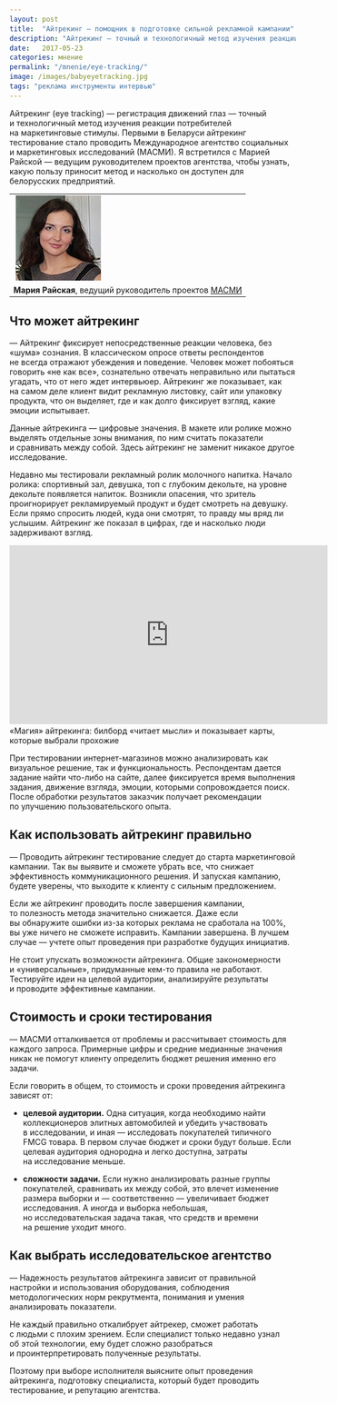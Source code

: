```yaml
---
layout: post
title:  "Айтрекинг — помощник в подготовке сильной рекламной кампании"
description: "Айтрекинг — точный и технологичный метод изучения реакции потребителей. С его помощью вы уберете все, что снижает эффективность коммуникационного решения. "
date:   2017-05-23 
categories: мнение
permalink: "/mnenie/eye-tracking/"
image: /images/babyeyetracking.jpg
tags: "реклама инструменты интервью"
---
```


<p>Айтрекинг (eye tracking)&nbsp;— регистрация движений глаз&nbsp;— точный и&nbsp;технологичный метод изучения реакции потребителей на&nbsp;маркетинговые стимулы. Первыми в&nbsp;Беларуси айтрекинг тестирование стало проводить Международное агентство социальных и&nbsp;маркетинговых исследований (МАСМИ). Я&nbsp;встретился с&nbsp;Марией Райской&nbsp;— ведущим руководителем проектов агентства, чтобы узнать, какую пользу приносит метод и&nbsp;насколько он&nbsp;доступен для белорусских предприятий.</p> <!--more-->


<p><table>
<tbody>
<tr>
<td> <img src="/images/MariaRaiskaya.jpg" alt="Мария Райская" /></td></tr>
<tr>
<td ><strong>Мария Райская</strong>, ведущий руководитель проектов <a href="https://goo.gl/t7o309">МАСМИ</a></td>
</tr>
</tbody>
</table></p>



<h2>Что может айтрекинг</h2>
<p>—&nbsp;Айтрекинг фиксирует непосредственные реакции человека, без «шума» сознания. В&nbsp;классическом опросе ответы респондентов не&nbsp;всегда отражают убеждения и&nbsp;поведение. Человек может побояться говорить «не&nbsp;как все», сознательно отвечать неправильно или пытаться угадать, что от&nbsp;него ждет интервьюер. Айтрекинг&nbsp;же показывает, как на&nbsp;самом деле клиент видит рекламную листовку, сайт или упаковку продукта, что он&nbsp;выделяет, где и&nbsp;как долго фиксирует взгляд, какие эмоции испытывает. </p>
<p>Данные айтрекинга&nbsp;— цифровые значения. В&nbsp;макете или ролике можно выделять отдельные зоны внимания, по&nbsp;ним считать показатели и&nbsp;сравнивать между собой. Здесь айтрекинг не&nbsp;заменит никакое другое исследование.</p>
<p>Недавно мы&nbsp;тестировали рекламный ролик молочного напитка. Начало ролика: спортивный зал, девушка, топ с&nbsp;глубоким декольте, на&nbsp;уровне декольте появляется напиток. Возникли опасения, что зритель проигнорирует рекламируемый продукт и&nbsp;будет смотреть на&nbsp;девушку. Если прямо спросить людей, куда они смотрят, то&nbsp;правду мы&nbsp;вряд&nbsp;ли услышим. Айтрекинг&nbsp;же показал в&nbsp;цифрах, где и&nbsp;насколько люди задерживают взгляд.</p>

<p><div class="wtf"><div class="video"><iframe width="560" height="315" src="https://www.youtube.com/embed/uD3067JJujY?rel=0&amp;showinfo=0" frameborder="0" allowfullscreen></iframe></div>
«Магия» айтрекинга: билборд «читает мысли» и&nbsp;показывает карты, которые выбрали прохожие</div></p>

<p>При тестировании интернет-магазинов можно анализировать как визуальное решение, так и&nbsp;функциональность. Респондентам дается задание найти что-либо на&nbsp;сайте, далее фиксируется время выполнения задания, движение взгляда, эмоции, которыми сопровождается поиск. После обработки результатов заказчик получает рекомендации по&nbsp;улучшению пользовательского опыта. </p>
<h2>Как использовать айтрекинг правильно</h2>
<p>—&nbsp;Проводить айтрекинг тестирование следует до&nbsp;старта маркетинговой кампании. Так вы&nbsp;выявите и&nbsp;сможете убрать все, что снижает эффективность коммуникационного решения. И&nbsp;запуская кампанию, будете уверены, что выходите к&nbsp;клиенту с&nbsp;сильным предложением.</p>
<p>Если&nbsp;же айтрекинг проводить после завершения кампании, то&nbsp;полезность метода значительно снижается. Даже если вы&nbsp;обнаружите ошибки из-за которых реклама не&nbsp;сработала на&nbsp;100%, вы&nbsp;уже ничего не&nbsp;сможете исправить. Кампании завершена. В&nbsp;лучшем случае&nbsp;— учтете опыт проведения при разработке будущих инициатив.</p>
<p>Не&nbsp;стоит упускать возможности айтрекинга. Общие закономерности и&nbsp;«универсальные», придуманные кем-то правила не&nbsp;работают. Тестируйте идеи на&nbsp;целевой аудитории, анализируйте результаты и&nbsp;проводите эффективные кампании. </p>
<h2>Стоимость и&nbsp;сроки тестирования</h2>
<p>—&nbsp;МАСМИ отталкивается от&nbsp;проблемы и&nbsp;рассчитывает стоимость для каждого запроса. Примерные цифры и&nbsp;средние медианные значения никак не&nbsp;помогут клиенту определить бюджет решения именно его задачи.</p>
<p>Если говорить в&nbsp;общем, то&nbsp;стоимость и&nbsp;сроки проведения айтрекинга зависят&nbsp;от:</p>
<ul> 
	<li> 
		<p><strong>целевой аудитории.</strong> Одна ситуация, когда необходимо найти коллекционеров элитных автомобилей и&nbsp;убедить участвовать в&nbsp;исследовании, и&nbsp;иная&nbsp;— исследовать покупателей типичного FMCG товара. В&nbsp;первом случае бюджет и&nbsp;сроки будут больше. Если целевая аудитория однородна и&nbsp;легко доступна, затраты на&nbsp;исследование меньше.</p>
	</li>
	<li> 
		<p><strong>сложности задачи.</strong> Если нужно анализировать разные группы покупателей, сравнивать их&nbsp;между собой, это влечет изменение размера выборки и&nbsp;— соответственно&nbsp;— увеличивает бюджет исследования. А&nbsp;иногда и&nbsp;выборка небольшая, но&nbsp;исследовательская задача такая, что средств и&nbsp;времени на&nbsp;решение уходит много. </p>
	</li>
</ul>
<h2>Как выбрать исследовательское агентство</h2>
<p>—&nbsp;Надежность результатов айтрекинга зависит от&nbsp;правильной настройки и&nbsp;использования оборудования, соблюдения методологических норм рекрутмента, понимания и&nbsp;умения анализировать показатели. </p>
<p>Не&nbsp;каждый правильно откалибрует айтрекер, сможет работать с&nbsp;людьми с&nbsp;плохим зрением. Если специалист только недавно узнал об&nbsp;этой технологии, ему будет сложно разобраться и&nbsp;проинтерпретировать полученные результаты.</p>
<p>Поэтому при выборе исполнителя выясните опыт проведения айтрекинга, подготовку специалиста, который будет проводить тестирование, и&nbsp;репутацию агентства.</p>





